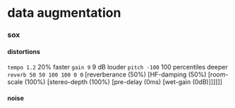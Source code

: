 # data augmentation

### sox
#### distortions
`tempo 1.2` 20% faster
`gain 9` 9 dB louder
`pitch -100` 100 percentiles deeper
`reverb 50 50 100 100 0 0`  [reverberance (50%) [HF-damping (50%) [room-scale (100%) [stereo-depth (100%) [pre-delay (0ms) [wet-gain (0dB)]]]]]] 
#### noise
